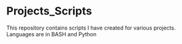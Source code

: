 # Projects_Scripts
This repository contains scripts I have created for various projects. Languages are in BASH and Python
